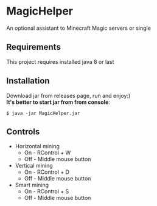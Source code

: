 # MagicHelper
An optional assistant to Minecraft Magic servers or single

## Requirements
This project requires installed java 8 or last

## Installation
Download jar from releases page, run and enjoy:) <br>
**It's better to start jar from from console**:
```
$ java -jar MagicHelper.jar
```

## Controls 

   - Horizontal mining
     - On - RControl + W
     - Off - Middle mouse button
   - Vertical mining
     - On - RControl + D
     - Off - Middle mouse button
   - Smart mining
     - On - RControl + S
     - Off - Middle mouse button
